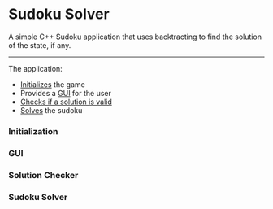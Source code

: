 # Sudoku Solver
A simple C++ Sudoku application that uses backtracting to find the solution of the state, if any.

----

The application:
- [Initializes](#initialization) the game
- Provides a [GUI](#gui) for the user
- [Checks if a solution is valid](#solution-checker)
- [Solves](#sudoku-solver) the sudoku 

### Initialization
### GUI
### Solution Checker
### Sudoku Solver
